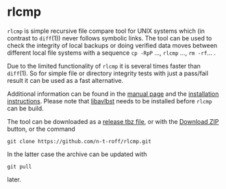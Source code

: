# rlcmp
`rlcmp` is simple recursive file compare tool for UNIX systems which (in contrast to `diff`(1)) never follows symbolic links.
The tool can be used to check the integrity of local backups or doing verified data moves between different
local file systems with a sequence `cp -RpP` ..., `rlcmp` ..., `rm -rf`... .

Due to the limited functionality of `rlcmp` it is several times faster than `diff`(1).
So for simple file or directory integrity tests with just a pass/fail result it can be used as a fast alternative.

Additional information can be found in the [manual page](http://n-t-roff.github.io/rlcmp.1.html)
and the [installation instructions](https://github.com/n-t-roff/rlcmp/blob/master/INSTALL).
Please note that [libavlbst](https://github.com/n-t-roff/libavlbst) needs to be installed before `rlcmp` can be
build.

The tool can be downloaded as a
[release tbz file](https://github.com/n-t-roff/rlcmp/releases/download/v1.0.0/rlcmp.tar.bz2),
or with the [Download ZIP](https://github.com/n-t-roff/rlcmp/archive/master.zip) button,
or the command
```
git clone https://github.com/n-t-roff/rlcmp.git
```
In the latter case the archive can be updated with
```
git pull
```
later.
